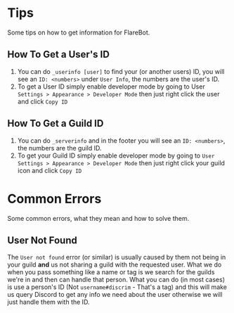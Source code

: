 # Tips
Some tips on how to get information for FlareBot.

## How To Get a User's ID
1. You can do `_userinfo [user]` to find your (or another users) ID, you will see an `ID: <numbers>` under `User Info`, the numbers are the user's ID.
2. To get a User ID simply enable developer mode by going to User `Settings > Appearance > Developer Mode` then just right click the user and click `Copy ID`

## How To Get a Guild ID
1. You can do `_serverinfo` and in the footer you will see an `ID: <numbers>`, the numbers are the guild ID.
2. To get your Guild ID simply enable developer mode by going to `User Settings > Appearance > Developer Mode` then just right click your guild icon and click `Copy ID`

# Common Errors
Some common errors, what they mean and how to solve them.

## User Not Found
The `User not found` error (or similar) is usually caused by them not being in your guild **and** us not sharing a guild with the requested user. What we do when you pass something like a name or tag is we search for the guilds we're in and then can handle that person. What you can do (in most cases) is use a person's ID (Not `username#discrim` - That's a tag) and this will make us query Discord to get any info we need about the user otherwise we will just handle them with the ID.